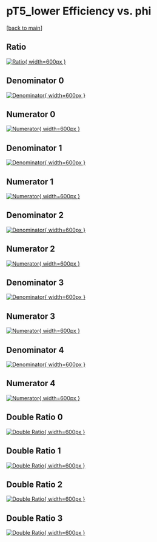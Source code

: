 # pT5_lower Efficiency vs. phi

[[back to main](./)]



## Ratio

[![Ratio](../mtv/var/pT5_lower_vtr_11_-1_eff_phi.png){ width=600px }](../mtv/var/pT5_lower_vtr_11_-1_eff_phi.pdf)

## Denominator 0

[![Denominator](../mtv/den/pT5_lower_vtr_11_-1_eff_phi_den0.png){ width=600px }](../mtv/den/pT5_lower_vtr_11_-1_eff_phi_den0.pdf)

## Numerator 0

[![Numerator](../mtv/num/pT5_lower_vtr_11_-1_eff_phi_num0.png){ width=600px }](../mtv/num/pT5_lower_vtr_11_-1_eff_phi_num0.pdf)

## Denominator 1

[![Denominator](../mtv/den/pT5_lower_vtr_11_-1_eff_phi_den1.png){ width=600px }](../mtv/den/pT5_lower_vtr_11_-1_eff_phi_den1.pdf)

## Numerator 1

[![Numerator](../mtv/num/pT5_lower_vtr_11_-1_eff_phi_num1.png){ width=600px }](../mtv/num/pT5_lower_vtr_11_-1_eff_phi_num1.pdf)

## Denominator 2

[![Denominator](../mtv/den/pT5_lower_vtr_11_-1_eff_phi_den2.png){ width=600px }](../mtv/den/pT5_lower_vtr_11_-1_eff_phi_den2.pdf)

## Numerator 2

[![Numerator](../mtv/num/pT5_lower_vtr_11_-1_eff_phi_num2.png){ width=600px }](../mtv/num/pT5_lower_vtr_11_-1_eff_phi_num2.pdf)

## Denominator 3

[![Denominator](../mtv/den/pT5_lower_vtr_11_-1_eff_phi_den3.png){ width=600px }](../mtv/den/pT5_lower_vtr_11_-1_eff_phi_den3.pdf)

## Numerator 3

[![Numerator](../mtv/num/pT5_lower_vtr_11_-1_eff_phi_num3.png){ width=600px }](../mtv/num/pT5_lower_vtr_11_-1_eff_phi_num3.pdf)

## Denominator 4

[![Denominator](../mtv/den/pT5_lower_vtr_11_-1_eff_phi_den4.png){ width=600px }](../mtv/den/pT5_lower_vtr_11_-1_eff_phi_den4.pdf)

## Numerator 4

[![Numerator](../mtv/num/pT5_lower_vtr_11_-1_eff_phi_num4.png){ width=600px }](../mtv/num/pT5_lower_vtr_11_-1_eff_phi_num4.pdf)

## Double Ratio 0

[![Double Ratio](../mtv/ratio/pT5_lower_vtr_11_-1_eff_phi_ratio0.png){ width=600px }](../mtv/ratio/pT5_lower_vtr_11_-1_eff_phi_ratio0.pdf)

## Double Ratio 1

[![Double Ratio](../mtv/ratio/pT5_lower_vtr_11_-1_eff_phi_ratio1.png){ width=600px }](../mtv/ratio/pT5_lower_vtr_11_-1_eff_phi_ratio1.pdf)

## Double Ratio 2

[![Double Ratio](../mtv/ratio/pT5_lower_vtr_11_-1_eff_phi_ratio2.png){ width=600px }](../mtv/ratio/pT5_lower_vtr_11_-1_eff_phi_ratio2.pdf)

## Double Ratio 3

[![Double Ratio](../mtv/ratio/pT5_lower_vtr_11_-1_eff_phi_ratio3.png){ width=600px }](../mtv/ratio/pT5_lower_vtr_11_-1_eff_phi_ratio3.pdf)

